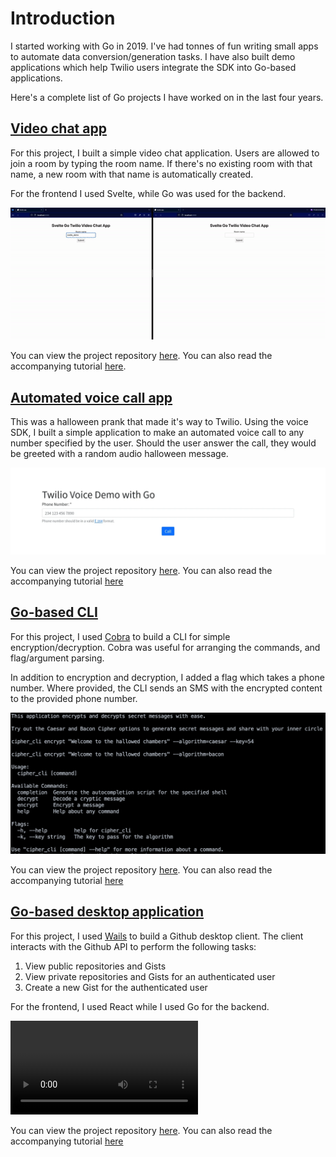 # Introduction

I started working with Go in 2019. I've had tonnes of fun writing small apps to automate data conversion/generation tasks. I have also built demo applications which help Twilio users integrate the SDK into Go-based applications. 

Here's a complete list of Go projects I have worked on in the last four years. 


## [Video chat app](https://www.twilio.com/blog/use-svelte-and-go-build-video-chat-app)
For this project, I built a simple video chat application. Users are allowed to join a room by typing the room name. If there's no existing room with that name, a new room with that name is automatically created. 

For the frontend I used Svelte, while Go was used for the backend. 

![Video chat demo](svelte_video.gif)

You can view the project repository [here](https://github.com/ybjozee/Twilio-Video-Demo). You can also read the accompanying tutorial [here](https://www.twilio.com/blog/use-svelte-and-go-build-video-chat-app).


## [Automated voice call app](https://www.twilio.com/blog/make-spooky-automated-calls-halloween-with-twilio-voice-go)
This was a halloween prank that made it's way to Twilio. Using the voice SDK, I built a simple application to make an automated voice call to any number specified by the user. Should the user answer the call, they would be greeted with a random audio halloween message. 

![Application index page](automated_voice_call.webp)

You can view the project repository [here](https://github.com/ybjozee/Twilio-Voice-Demo). You can also read the accompanying tutorial [here](https://www.twilio.com/blog/make-spooky-automated-calls-halloween-with-twilio-voice-go)

## [Go-based CLI](https://www.twilio.com/blog/use-cobra-build-go-powered-clis)
For this project, I used [Cobra](https://cobra.dev/) to build a CLI for simple encryption/decryption. Cobra was useful for arranging the commands, and flag/argument parsing. 

In addition to encryption and decryption, I added a flag which takes a phone number. Where provided, the CLI sends an SMS with the encrypted content to the provided phone number. 

![CLI output](cobra_cli.png)

You can view the project repository [here](https://github.com/ybjozee/Cobra_CLI). You can also read the accompanying tutorial [here](https://www.twilio.com/blog/use-cobra-build-go-powered-clis)


## [Go-based desktop application](https://www.twilio.com/blog/build-cross-platform-desktop-application-go-wails)
For this project, I used [Wails](https://wails.app/) to build a Github desktop client. The client interacts with the Github API to perform the following tasks:

1. View public repositories and Gists
2. View private repositories and Gists for an authenticated user
3. Create a new Gist for the authenticated user

For the frontend, I used React while I used Go for the backend.

<video src="wails.mp4" controls="controls" autoplay>
</video>

You can view the project repository [here](https://github.com/ybjozee/Wails_GitHub_Demo). You can also read the accompanying tutorial [here](https://www.twilio.com/blog/build-cross-platform-desktop-application-go-wails)